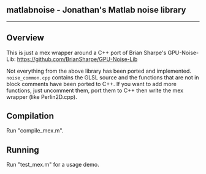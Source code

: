 **matlabnoise - Jonathan's Matlab noise library**
---------
---------

**Overview**
--------

This is just a mex wrapper around a C++ port of Brian Sharpe's GPU-Noise-Lib: https://github.com/BrianSharpe/GPU-Noise-Lib

Not everything from the above library has been ported and implemented.  ```noise_common.cpp``` contains the GLSL source and the functions that are not in block comments have been ported to C++.  If you want to add more functions, just uncomment them, port them to C++ then write the mex wrapper (like Perlin2D.cpp).

**Compilation**
---------------

Run "compile_mex.m".

**Running**
---------------

Run "test_mex.m" for a usage demo.
